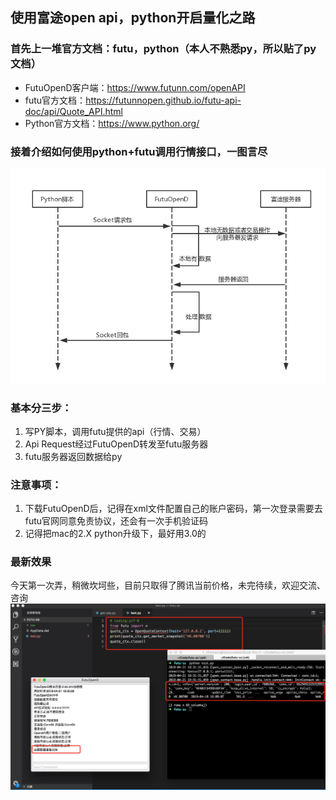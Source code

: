 ## 使用富途open api，python开启量化之路
### 首先上一堆官方文档：futu，python（本人不熟悉py，所以贴了py文档）
- FutuOpenD客户端：https://www.futunn.com/openAPI
- futu官方文档：https://futunnopen.github.io/futu-api-doc/api/Quote_API.html
- Python官方文档：https://www.python.org/

### 接着介绍如何使用python+futu调用行情接口，一图言尽
![api](./img/API.png)

### 基本分三步：
1. 写PY脚本，调用futu提供的api（行情、交易）
2. Api Request经过FutuOpenD转发至futu服务器
3. futu服务器返回数据给py

### 注意事项：
1. 下载FutuOpenD后，记得在xml文件配置自己的账户密码，第一次登录需要去futu官网同意免责协议，还会有一次手机验证码
2. 记得把mac的2.X python升级下，最好用3.0的

### 最新效果
今天第一次弄，稍微坎坷些，目前只取得了腾讯当前价格，未完待续，欢迎交流、咨询
![api](./img/run.jpg)
